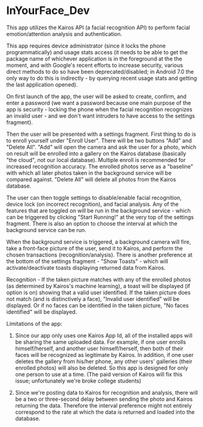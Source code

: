 # InYourFace_Dev

This app utilizes the Kairos API (a facial recognition API) to perform facial emotion/attention analysis and authentication. 

This app requires device administrator (since it locks the phone programmatically) and usage stats access (it needs to be able to get the package name of whichever application is in the foreground at the the moment, and with Google's recent efforts to increase security, various direct methods to do so have been deprecated/disabled; in Android 7.0 the only way to do this is indirectly - by querying recent usage stats and getting the last application opened). 

On first launch of the app, the user will be asked to create, confirm, and enter a password (we want a password because one main purpose of the app is security - locking the phone when the facial recognition recognizes an invalid user - and we don't want intruders to have access to the settings fragment). 

Then the user will be presented with a settings fragment. First thing to do is to enroll yourself under "Enroll User". There will be two buttons "Add" and "Delete All". "Add" will open the camera and ask the user for a photo, which on result will be enrolled into a gallery on the Kairos database (basically "the cloud", not our local database). Multiple enroll is recommended for increased recognition accuracy. The enrolled photos serve as a "baseline" with which all later photos taken in the background service will be compared against. "Delete All" will delete all photos from the Kairos database. 

The user can then toggle settings to disable/enable facial recognition, device lock (on incorrect recognition), and facial analysis. Any of the features that are toggled on will be run in the background service - which can be triggered by clicking "Start Running!" at the very top of the settings fragment. There is also an option to choose the interval at which the background service can be run. 

When the background service is triggered, a background camera will fire, take a front-face picture of the user, send it to Kairos, and perform the chosen transactions (recognition/analysis). There is another preference at the bottom of the settings fragment - "Show Toasts" - which will activate/deactivate toasts displaying returned data from Kairos. 

Recognition - 
If the taken picture matches with any of the enrolled photos (as determined by Kairos's machine learning), a toast will be displayed (if option is on) showing that a valid user identified. If the taken picture does not match (and is distinctively a face), "Invalid user identified" will be displayed. Or if no faces can be identified in the taken picture, "No faces identified" will be displayed.









Limitations of the app:

1. Since our app only uses one Kairos App Id, all of the installed apps will be sharing the same uploaded data. For example, if one user enrolls himself/herself, and another user himself/herself, then both of their faces will be recognized as legitimate by Kairos. In addition, if one user deletes the gallery from his/her phone, any other users' galleries (their enrolled photos) will also be deleted. So this app is designed for only one person to use at a time. (The paid version of Kairos will fix this issue; unfortunately we're broke college students)

2. Since we're posting data to Kairos for recognition and analysis, there will be a two or three-second delay between sending the photo and Kairos returning the data. Therefore the interval preference might not entirely correspond to the rate at which the data is returned and loaded into the database.








